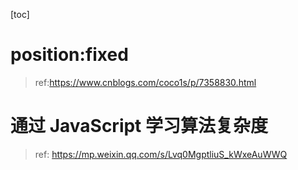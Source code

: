 [toc]

# position:fixed

> ref:https://www.cnblogs.com/coco1s/p/7358830.html

# 通过 JavaScript 学习算法复杂度

> ref: https://mp.weixin.qq.com/s/Lvq0MgptliuS_kWxeAuWWQ

